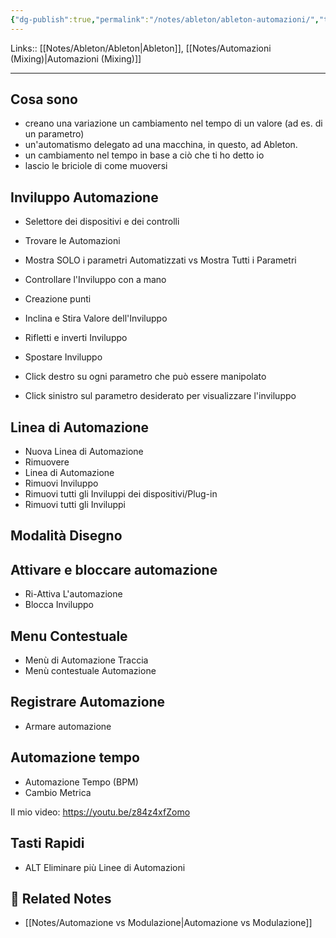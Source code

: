 ```yaml
---
{"dg-publish":true,"permalink":"/notes/ableton/ableton-automazioni/","tags":["type/note"]}
---
```


Links:: [[Notes/Ableton/Ableton\|Ableton]], [[Notes/Automazioni (Mixing)\|Automazioni (Mixing)]]

---
## Cosa sono

- creano una variazione un cambiamento nel tempo di un valore (ad es. di un parametro)
- un'automatismo delegato ad una macchina, in questo, ad Ableton.
- un cambiamento nel tempo in base a ciò che ti ho detto io
- lascio le briciole di come muoversi

## Inviluppo Automazione

- Selettore dei dispositivi e dei controlli
- Trovare le Automazioni
- Mostra SOLO i parametri Automatizzati vs Mostra Tutti i Parametri
- Controllare l'Inviluppo con a mano
- Creazione punti
- Inclina e Stira Valore dell'Inviluppo
- Rifletti e inverti Inviluppo
- Spostare Inviluppo

- Click destro su ogni parametro che può essere manipolato
- Click sinistro sul parametro desiderato per visualizzare l'inviluppo

## Linea di Automazione

- Nuova Linea di Automazione
- Rimuovere
- Linea di Automazione
- Rimuovi Inviluppo
- Rimuovi tutti gli Inviluppi dei dispositivi/Plug-in
- Rimuovi tutti gli Inviluppi


## Modalità Disegno


## Attivare e bloccare automazione

- Ri-Attiva L'automazione
- Blocca Inviluppo

## Menu Contestuale

- Menù di Automazione Traccia
- Menù contestuale Automazione

## Registrare Automazione

- Armare automazione

## Automazione tempo

- Automazione Tempo (BPM)
- Cambio Metrica

Il mio video: https://youtu.be/z84z4xfZomo

## Tasti Rapidi

- ALT Eliminare più Linee di Automazioni




## 🔗 Related Notes

- [[Notes/Automazione vs Modulazione\|Automazione vs Modulazione]]


